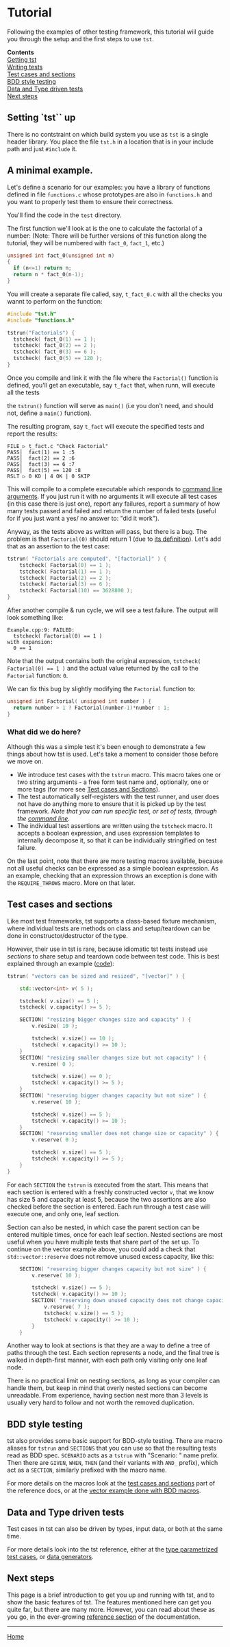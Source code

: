 <a id="top"></a>
# Tutorial

Following the examples of other testing framework, this tutorial wiil guide you through the setup
and the first steps to use `tst`.

**Contents**<br>
[Getting tst](#getting-tst)<br>
[Writing tests](#writing-tests)<br>
[Test cases and sections](#test-cases-and-sections)<br>
[BDD style testing](#bdd-style-testing)<br>
[Data and Type driven tests](#data-and-type-driven-tests)<br>
[Next steps](#next-steps)<br>


## Setting `tst`` up

There is no contstraint on which build system you use as `tst` is a single header library.
You place the file `tst.h` in a location that is in your include path and just `#include` it.


## A minimal example.

Let's define a scenario for our examples: you have a library of functions defined in file `functions.c`
whose prototypes are also in `functions.h` and you want to properly test them to ensure their correctness.

You'll find the code in the `test` directory.

The first function we'll look at is the one to calculate the factorial of a number:
(Note: There will be further versions of this function along the tutorial, they will be numbered
with `fact_0`, `fact_1`, etc.)


```c
unsigned int fact_0(unsigned int n)
{
  if (n<=1) return n;
  return n * fact_0(n-1);
}
```


You will create a separate file called, say, `t_fact_0.c` with all the checks you wannt to perform
on the function:

```c
#include "tst.h"
#include "functions.h"

tstrun("Factorials") {
  tstcheck( fact_0(1) == 1 );
  tstcheck( fact_0(2) == 2 );
  tstcheck( fact_0(3) == 6 );
  tstcheck( fact_0(5) == 120 );
}
```
Once you compile and link it with the file where the `Factorial()` function is defined, you'll get
an executable, say `t_fact` that, when runn, will execute all the tests 

the `tstrun()` function will serve as `main()` (i.e you don't need, and should not, define a `main()` function).

The resulting program, say `t_fact` will execute the specified tests and report the results:

```
FILE ▷ t_fact.c "Check Factorial"
PASS│  fact(1) == 1 :5
PASS│  fact(2) == 2 :6
PASS│  fact(3) == 6 :7
PASS│  fact(5) == 120 :8
RSLT ▷ 0 KO | 4 OK | 0 SKIP
```



This will compile to a complete executable which responds to [command line arguments](command-line.md#top). If you just run it with no arguments it will execute all test cases (in this case there is just one), report any failures, report a summary of how many tests passed and failed and return the number of failed tests (useful for if you just want a yes/ no answer to: "did it work").

Anyway, as the tests above as written will pass, but there is a bug.
The problem is that `Factorial(0)` should return 1 (due to [its
definition](https://en.wikipedia.org/wiki/Factorial#Factorial_of_zero)).
Let's add that as an assertion to the test case:

```c++
tstrun( "Factorials are computed", "[factorial]" ) {
    tstcheck( Factorial(0) == 1 );
    tstcheck( Factorial(1) == 1 );
    tstcheck( Factorial(2) == 2 );
    tstcheck( Factorial(3) == 6 );
    tstcheck( Factorial(10) == 3628800 );
}
```

After another compile & run cycle, we will see a test failure. The output
will look something like:

```
Example.cpp:9: FAILED:
  tstcheck( Factorial(0) == 1 )
with expansion:
  0 == 1
```

Note that the output contains both the original expression,
`tstcheck( Factorial(0) == 1 )` and the actual value returned by the call
to the `Factorial` function: `0`.

We can fix this bug by slightly modifying the `Factorial` function to:
```c++
unsigned int Factorial( unsigned int number ) {
  return number > 1 ? Factorial(number-1)*number : 1;
}
```


### What did we do here?

Although this was a simple test it's been enough to demonstrate a few
things about how tst is used. Let's take a moment to consider those
before we move on.

* We introduce test cases with the `tstrun` macro. This macro takes
  one or two string arguments - a free form test name and, optionally,
  one or more tags (for more see [Test cases and Sections](#test-cases-and-sections)).
* The test automatically self-registers with the test runner, and user
  does not have do anything more to ensure that it is picked up by the test
  framework. _Note that you can run specific test, or set of tests,
  through the [command line](command-line.md#top)._
* The individual test assertions are written using the `tstcheck` macro.
  It accepts a boolean expression, and uses expression templates to
  internally decompose it, so that it can be individually stringified
  on test failure.

On the last point, note that there are more testing macros available,
because not all useful checks can be expressed as a simple boolean
expression. As an example, checking that an expression throws an exception
is done with the `REQUIRE_THROWS` macro. More on that later.


## Test cases and sections

Like most test frameworks, tst supports a class-based fixture mechanism,
where individual tests are methods on class and setup/teardown can be
done in constructor/destructor of the type.

However, their use in tst is rare, because idiomatic tst tests
instead use _sections_ to share setup and teardown code between test code.
This is best explained through an example ([code](../examples/100-Fix-Section.cpp)):

```c++
tstrun( "vectors can be sized and resized", "[vector]" ) {

    std::vector<int> v( 5 );

    tstcheck( v.size() == 5 );
    tstcheck( v.capacity() >= 5 );

    SECTION( "resizing bigger changes size and capacity" ) {
        v.resize( 10 );

        tstcheck( v.size() == 10 );
        tstcheck( v.capacity() >= 10 );
    }
    SECTION( "resizing smaller changes size but not capacity" ) {
        v.resize( 0 );

        tstcheck( v.size() == 0 );
        tstcheck( v.capacity() >= 5 );
    }
    SECTION( "reserving bigger changes capacity but not size" ) {
        v.reserve( 10 );

        tstcheck( v.size() == 5 );
        tstcheck( v.capacity() >= 10 );
    }
    SECTION( "reserving smaller does not change size or capacity" ) {
        v.reserve( 0 );

        tstcheck( v.size() == 5 );
        tstcheck( v.capacity() >= 5 );
    }
}
```

For each `SECTION` the `tstrun` is executed from the start. This means
that each section is entered with a freshly constructed vector `v`, that
we know has size 5 and capacity at least 5, because the two assertions
are also checked before the section is entered. Each run through a test
case will execute one, and only one, leaf section.

Section can also be nested, in which case the parent section can be
entered multiple times, once for each leaf section. Nested sections are
most useful when you have multiple tests that share part of the set up.
To continue on the vector example above, you could add a check that
`std::vector::reserve` does not remove unused excess capacity, like this:

```cpp
    SECTION( "reserving bigger changes capacity but not size" ) {
        v.reserve( 10 );

        tstcheck( v.size() == 5 );
        tstcheck( v.capacity() >= 10 );
        SECTION( "reserving down unused capacity does not change capacity" ) {
            v.reserve( 7 );
            tstcheck( v.size() == 5 );
            tstcheck( v.capacity() >= 10 );
        }
    }
```

Another way to look at sections is that they are a way to define a tree
of paths through the test. Each section represents a node, and the final
tree is walked in depth-first manner, with each path only visiting only
one leaf node.

There is no practical limit on nesting sections, as long as your compiler
can handle them, but keep in mind that overly nested sections can become
unreadable. From experience, having section nest more than 3 levels is
usually very hard to follow and not worth the removed duplication.


## BDD style testing

tst also provides some basic support for BDD-style testing. There are
macro aliases for `tstrun` and `SECTIONS` that you can use so that
the resulting tests read as BDD spec. `SCENARIO` acts as a `tstrun`
with "Scenario: " name prefix. Then there are `GIVEN`, `WHEN`, `THEN`
(and their variants with `AND_` prefix), which act as a `SECTION`,
similarly prefixed with the macro name.

For more details on the macros look at the [test cases and
sections](test-cases-and-sections.md#top) part of the reference docs,
or at the [vector example done with BDD macros](../examples/120-Bdd-ScenarioGivenWhenThen.cpp).


## Data and Type driven tests

Test cases in tst can also be driven by types, input data, or both
at the same time.

For more details look into the tst reference, either at the
[type parametrized test cases](test-cases-and-sections.md#type-parametrised-test-cases),
or [data generators](generators.md#top).


## Next steps

This page is a brief introduction to get you up and running with tst,
and to show the basic features of tst. The features mentioned here
can get you quite far, but there are many more. However, you can read
about these as you go, in the ever-growing [reference section](Readme.md#top)
of the documentation.


---

[Home](Readme.md#top)
